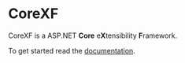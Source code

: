 # CoreXF
CoreXF is a ASP.NET **Core** e**X**tensibility **F**ramework. 

To get started read the [documentation](https://achristov.github.io/CoreXF/).
